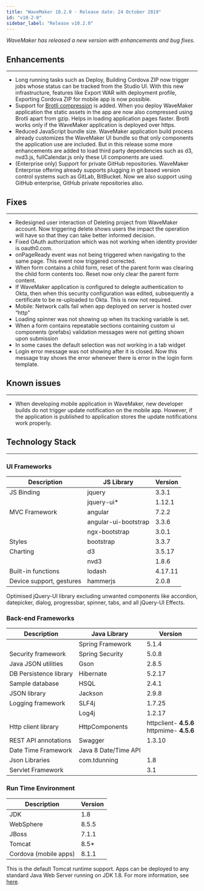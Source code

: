 ```yaml
---
title: "WaveMaker 10.2.0 - Release date: 24 October 2019"
id: "v10-2-0"
sidebar_label: "Release v10.2.0"
---
```

*WaveMaker has released a new version with enhancements and bug fixes.*

## Enhancements
---

*   Long running tasks such as Deploy, Building Cordova ZIP now trigger jobs whose status can be tracked from the Studio UI. With this new infrastructure, features like Export WAR with deployment profile, Exporting Cordova ZIP for mobile app is now possible.
*   Support for [Brotli compression](https://github.com/google/brotli) is added. When you deploy WaveMaker application the static assets in the app are now also compressed using Brotli apart from gzip. Helps in loading application pages faster. Brotli works only if the WaveMaker application is deployed over https.
*   Reduced JavaScript bundle size. WaveMaker application build process already customizes the WaveMaker UI bundle so that only components the application use are included. But in this release some more enhancements are added to load third party dependencies such as d3, nvd3.js, fullCalendar.js only these UI components are used.
*   (Enterprise only) Support for private GitHub repositories. WaveMaker Enterprise offering already supports plugging in git based version control systems such as GitLab, BitBucket. Now we also support using GitHub enterprise, GitHub private repositories also.

## Fixes
---

*   Redesigned user interaction of Deleting project from WaveMaker account. Now triggering delete shows users the impact the operation will have so that they can take better informed decision.
*   Fixed OAuth authorization which was not working when identity provider is oauth0.com.
*   onPageReady event was not being triggered when navigating to the same page. This event now triggered corrected.
*   When form contains a child form, reset of the parent form was clearing the child form contents too. Reset now only clear the parent form content.
*   If WaveMaker application is configured to delegte authentication to Okta, then when this security configuration was edited, subsequently a certificate to be re-uploaded to Okta. This is now not required.
*   Mobile: Network calls fail when app deployed on server is hosted over “http”
*   Loading spinner was not showing up when its tracking variable is set.
*   When a form contains repeatable sections containing custom ui components (prefabs) validation messages were not getting shown upon submission
*   In some cases the default selection was not working in a tab widget
*   Login error message was not showing after it is closed. Now this message tray shows the error whenever there is error in the login form template.

## Known issues
---

*   When developing mobile application in WaveMaker, new developer builds do not trigger update notification on the mobile app. However, if the application is published to application stores the update notifications work properly.


## Technology Stack
---

### UI Frameworks

| Description | JS Library | Version |
| --- | --- | --- |
| JS Binding | jquery | 3.3.1 |
|  | jquery-ui* | 1.12.1 |
| MVC Framework | angular | 7.2.2 |
|  | angular-ui-bootstrap | 3.3.6 |
|  | ngx-bootstrap | 3.0.1 |
| Styles | bootstrap | 3.3.7 |
| Charting | d3 | 3.5.17 |
|  | nvd3 | 1.8.6 |
| Built-in functions | lodash | 4.17.11 |
| Device support, gestures | hammerjs | 2.0.8 |

Optimised jQuery-UI library excluding unwanted components like accordion, datepicker, dialog, progressbar, spinner, tabs, and all jQuery-UI Effects.

### Back-end Frameworks

| Description | Java Library | Version |
| --- | --- | --- |
|  | Spring Framework |5.1.4 |
| Security framework | Spring Security | 5.0.8 |
| Java JSON utilities | Gson |2.8.5 |
| DB Persistence library | Hibernate |5.2.17 |
| Sample database | HSQL |2.4.1 |
| JSON library | Jackson |2.9.8 |
| Logging framework | SLF4j |1.7.25 |
|  | Log4j | 1.2.17 |
| Http client library | HttpComponents |httpclient- **4.5.6** <br> httpmime- **4.5.6** |
| REST API annotations | Swagger | 1.3.10 |
| Date Time Framework | Java 8 Date/Time API |  |
| Json Libraries | com.tdunning |  1.8 |
| Servlet Framework |  | 3.1 |

### Run Time Environment

| Description | Version |
| --- | --- |
| JDK | 1.8 |
| WebSphere | 8.5.5 |
| JBoss | 7.1.1 |
| Tomcat | 8.5* |
| Cordova (mobile apps) |8.1.1 |

This is the default Tomcat runtime support. Apps can be deployed to any standard Java Web Server running on JDK 1.8. For more information, see [here](/learn/app-development/deployment/deployment-web-server).